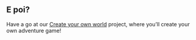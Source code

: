 ## E poi?

Have a go at our [Create your own world](https://projects.raspberrypi.org/en/projects/create-your-own-world) project, where you’ll create your own adventure game!